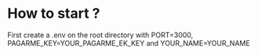 # How to start ?

First create a .env on the root directory with PORT=3000, PAGARME_KEY=YOUR_PAGARME_EK_KEY and YOUR_NAME=YOUR_NAME